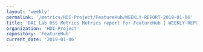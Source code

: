```yaml
---
layout: 'weekly'
permalink: '/metrics/HDI-Project/FeatureHub/WEEKLY-REPORT-2019-01-06'
title: 'DAI Lab OSS Metrics Metrics report for FeatureHub | WEEKLY-REPORT-2019-01-06'
organization: 'HDI-Project'
repository: 'FeatureHub'
current_date: '2019-01-06'
---
```


